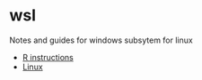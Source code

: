 # wsl
Notes and guides for windows subsytem for linux

- [R instructions](./wsl_conda_r_tips.md)
- [Linux](./wsl_linux_tips.md)

